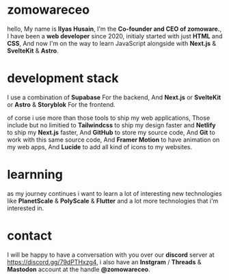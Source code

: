 # zomowareceo

hello, My name is **Ilyas Husain**, I'm the **Co-founder and CEO of zomoware.**,
I have been a **web developer** since 2020, initialy started with just **HTML**
and **CSS**, And now I'm on the way to learn JavaScript alongside with
**Next.js** & **SvelteKit** & **Astro**.


# development stack

I use a combination of **Supabase** For the backend, And
**Next.js** or **SvelteKit** or **Astro** & **Storyblok** For the frontend.

of corse i use more than those tools to ship my web applications, Those include
but no limitied to **Tailwindcss** to ship my design faster and **Netlify** to ship
my **Next.js** faster, And **GitHub** to store my source code, And **Git** to work
with this same source code, And **Framer Motion** to have animation on my web apps,
And **Lucide** to add all kind of icons to my websites.


# learnning

as my journey continues i want to learn a lot of interesting new technologies like
**PlanetScale** & **PolyScale** & **Flutter** and a lot more technologies that i'm interested in.


# contact

I will be happy to have a conversation with you over our **discord** server at https://discord.gg/79dPTHxzg4,
i also have an **Instgram** / **Threads** & **Mastodon** account at the handle **@zomowareceo**.
